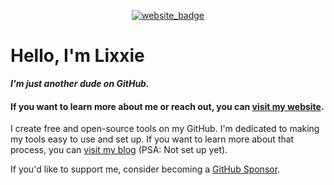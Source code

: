 <p align="center">
  <a href="https://lixxie.xyz">
    <img src="https://lixxie.xyz/images/Icons/web_badge2.gif" alt="website_badge">
  </a>
</p>

# Hello, I'm Lixxie

**_I'm just another dude on GitHub._**

#### If you want to learn more about me or reach out, you can [visit my website](https://lixxie.xyz).

I create free and open-source tools on my GitHub. I'm dedicated to making my tools easy to use and set up. If you want to learn more about that process, you can [visit my blog](https://lixxie.xyz/blog) (PSA: Not set up yet).

If you'd like to support me, consider becoming a [GitHub Sponsor](https://github.com/sponsors/your-username).

